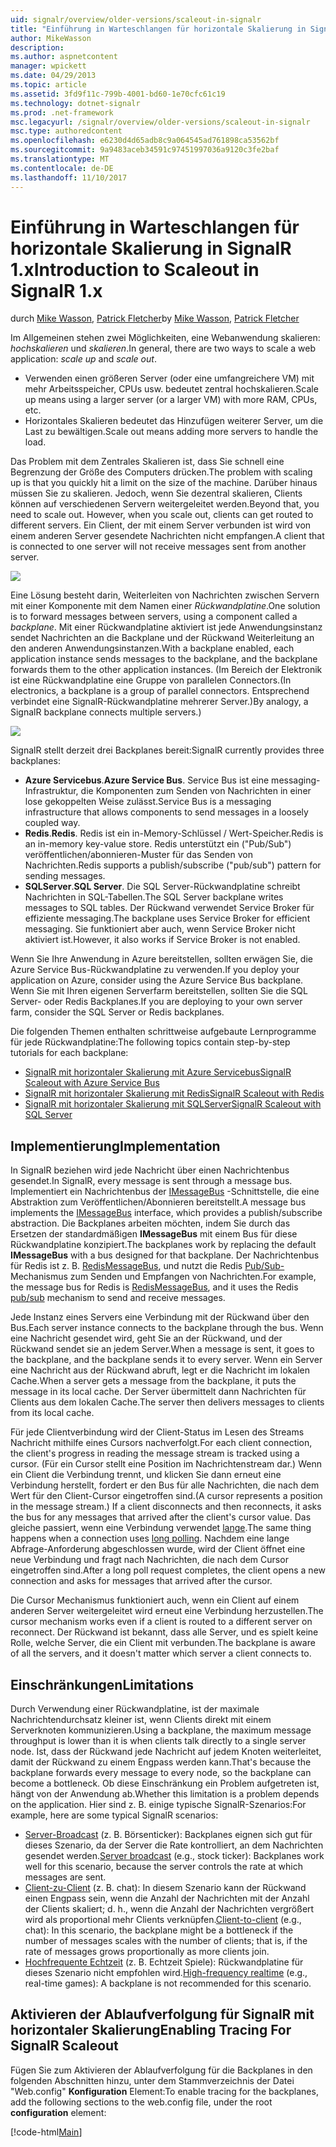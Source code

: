 ```yaml
---
uid: signalr/overview/older-versions/scaleout-in-signalr
title: "Einführung in Warteschlangen für horizontale Skalierung in SignalR 1.x | Microsoft Docs"
author: MikeWasson
description: 
ms.author: aspnetcontent
manager: wpickett
ms.date: 04/29/2013
ms.topic: article
ms.assetid: 3fd9f11c-799b-4001-bd60-1e70cfc61c19
ms.technology: dotnet-signalr
ms.prod: .net-framework
msc.legacyurl: /signalr/overview/older-versions/scaleout-in-signalr
msc.type: authoredcontent
ms.openlocfilehash: e6230d4d65adb8c9a064545ad761898ca53562bf
ms.sourcegitcommit: 9a9483aceb34591c97451997036a9120c3fe2baf
ms.translationtype: MT
ms.contentlocale: de-DE
ms.lasthandoff: 11/10/2017
---
```

<a name="introduction-to-scaleout-in-signalr-1x"></a><span data-ttu-id="395ef-102">Einführung in Warteschlangen für horizontale Skalierung in SignalR 1.x</span><span class="sxs-lookup"><span data-stu-id="395ef-102">Introduction to Scaleout in SignalR 1.x</span></span>
====================
<span data-ttu-id="395ef-103">durch [Mike Wasson](https://github.com/MikeWasson), [Patrick Fletcher](https://github.com/pfletcher)</span><span class="sxs-lookup"><span data-stu-id="395ef-103">by [Mike Wasson](https://github.com/MikeWasson), [Patrick Fletcher](https://github.com/pfletcher)</span></span>

<span data-ttu-id="395ef-104">Im Allgemeinen stehen zwei Möglichkeiten, eine Webanwendung skalieren: *hochskalieren* und *skalieren*.</span><span class="sxs-lookup"><span data-stu-id="395ef-104">In general, there are two ways to scale a web application: *scale up* and *scale out*.</span></span>

- <span data-ttu-id="395ef-105">Verwenden einen größeren Server (oder eine umfangreichere VM) mit mehr Arbeitsspeicher, CPUs usw. bedeutet zentral hochskalieren.</span><span class="sxs-lookup"><span data-stu-id="395ef-105">Scale up means using a larger server (or a larger VM) with more RAM, CPUs, etc.</span></span>
- <span data-ttu-id="395ef-106">Horizontales Skalieren bedeutet das Hinzufügen weiterer Server, um die Last zu bewältigen.</span><span class="sxs-lookup"><span data-stu-id="395ef-106">Scale out means adding more servers to handle the load.</span></span>

<span data-ttu-id="395ef-107">Das Problem mit dem Zentrales Skalieren ist, dass Sie schnell eine Begrenzung der Größe des Computers drücken.</span><span class="sxs-lookup"><span data-stu-id="395ef-107">The problem with scaling up is that you quickly hit a limit on the size of the machine.</span></span> <span data-ttu-id="395ef-108">Darüber hinaus müssen Sie zu skalieren. Jedoch, wenn Sie dezentral skalieren, Clients können auf verschiedenen Servern weitergeleitet werden.</span><span class="sxs-lookup"><span data-stu-id="395ef-108">Beyond that, you need to scale out. However, when you scale out, clients can get routed to different servers.</span></span> <span data-ttu-id="395ef-109">Ein Client, der mit einem Server verbunden ist wird von einem anderen Server gesendete Nachrichten nicht empfangen.</span><span class="sxs-lookup"><span data-stu-id="395ef-109">A client that is connected to one server will not receive messages sent from another server.</span></span>

![](scaleout-in-signalr/_static/image1.png)

<span data-ttu-id="395ef-110">Eine Lösung besteht darin, Weiterleiten von Nachrichten zwischen Servern mit einer Komponente mit dem Namen einer *Rückwandplatine*.</span><span class="sxs-lookup"><span data-stu-id="395ef-110">One solution is to forward messages between servers, using a component called a *backplane*.</span></span> <span data-ttu-id="395ef-111">Mit einer Rückwandplatine aktiviert ist jede Anwendungsinstanz sendet Nachrichten an die Backplane und der Rückwand Weiterleitung an den anderen Anwendungsinstanzen.</span><span class="sxs-lookup"><span data-stu-id="395ef-111">With a backplane enabled, each application instance sends messages to the backplane, and the backplane forwards them to the other application instances.</span></span> <span data-ttu-id="395ef-112">(Im Bereich der Elektronik ist eine Rückwandplatine eine Gruppe von parallelen Connectors.</span><span class="sxs-lookup"><span data-stu-id="395ef-112">(In electronics, a backplane is a group of parallel connectors.</span></span> <span data-ttu-id="395ef-113">Entsprechend verbindet eine SignalR-Rückwandplatine mehrerer Server.)</span><span class="sxs-lookup"><span data-stu-id="395ef-113">By analogy, a SignalR backplane connects multiple servers.)</span></span>

![](scaleout-in-signalr/_static/image2.png)

<span data-ttu-id="395ef-114">SignalR stellt derzeit drei Backplanes bereit:</span><span class="sxs-lookup"><span data-stu-id="395ef-114">SignalR currently provides three backplanes:</span></span>

- <span data-ttu-id="395ef-115">**Azure Servicebus**.</span><span class="sxs-lookup"><span data-stu-id="395ef-115">**Azure Service Bus**.</span></span> <span data-ttu-id="395ef-116">Service Bus ist eine messaging-Infrastruktur, die Komponenten zum Senden von Nachrichten in einer lose gekoppelten Weise zulässt.</span><span class="sxs-lookup"><span data-stu-id="395ef-116">Service Bus is a messaging infrastructure that allows components to send messages in a loosely coupled way.</span></span>
- <span data-ttu-id="395ef-117">**Redis**.</span><span class="sxs-lookup"><span data-stu-id="395ef-117">**Redis**.</span></span> <span data-ttu-id="395ef-118">Redis ist ein in-Memory-Schlüssel / Wert-Speicher.</span><span class="sxs-lookup"><span data-stu-id="395ef-118">Redis is an in-memory key-value store.</span></span> <span data-ttu-id="395ef-119">Redis unterstützt ein ("Pub/Sub") veröffentlichen/abonnieren-Muster für das Senden von Nachrichten.</span><span class="sxs-lookup"><span data-stu-id="395ef-119">Redis supports a publish/subscribe ("pub/sub") pattern for sending messages.</span></span>
- <span data-ttu-id="395ef-120">**SQLServer**.</span><span class="sxs-lookup"><span data-stu-id="395ef-120">**SQL Server**.</span></span> <span data-ttu-id="395ef-121">Die SQL Server-Rückwandplatine schreibt Nachrichten in SQL-Tabellen.</span><span class="sxs-lookup"><span data-stu-id="395ef-121">The SQL Server backplane writes messages to SQL tables.</span></span> <span data-ttu-id="395ef-122">Der Rückwand verwendet Service Broker für effiziente messaging.</span><span class="sxs-lookup"><span data-stu-id="395ef-122">The backplane uses Service Broker for efficient messaging.</span></span> <span data-ttu-id="395ef-123">Sie funktioniert aber auch, wenn Service Broker nicht aktiviert ist.</span><span class="sxs-lookup"><span data-stu-id="395ef-123">However, it also works if Service Broker is not enabled.</span></span>

<span data-ttu-id="395ef-124">Wenn Sie Ihre Anwendung in Azure bereitstellen, sollten erwägen Sie, die Azure Service Bus-Rückwandplatine zu verwenden.</span><span class="sxs-lookup"><span data-stu-id="395ef-124">If you deploy your application on Azure, consider using the Azure Service Bus backplane.</span></span> <span data-ttu-id="395ef-125">Wenn Sie mit Ihren eigenen Serverfarm bereitstellen, sollten Sie die SQL Server- oder Redis Backplanes.</span><span class="sxs-lookup"><span data-stu-id="395ef-125">If you are deploying to your own server farm, consider the SQL Server or Redis backplanes.</span></span>

<span data-ttu-id="395ef-126">Die folgenden Themen enthalten schrittweise aufgebaute Lernprogramme für jede Rückwandplatine:</span><span class="sxs-lookup"><span data-stu-id="395ef-126">The following topics contain step-by-step tutorials for each backplane:</span></span>

- [<span data-ttu-id="395ef-127">SignalR mit horizontaler Skalierung mit Azure Servicebus</span><span class="sxs-lookup"><span data-stu-id="395ef-127">SignalR Scaleout with Azure Service Bus</span></span>](scaleout-with-windows-azure-service-bus.md)
- [<span data-ttu-id="395ef-128">SignalR mit horizontaler Skalierung mit Redis</span><span class="sxs-lookup"><span data-stu-id="395ef-128">SignalR Scaleout with Redis</span></span>](scaleout-with-redis.md)
- [<span data-ttu-id="395ef-129">SignalR mit horizontaler Skalierung mit SQLServer</span><span class="sxs-lookup"><span data-stu-id="395ef-129">SignalR Scaleout with SQL Server</span></span>](scaleout-with-sql-server.md)

## <a name="implementation"></a><span data-ttu-id="395ef-130">Implementierung</span><span class="sxs-lookup"><span data-stu-id="395ef-130">Implementation</span></span>

<span data-ttu-id="395ef-131">In SignalR beziehen wird jede Nachricht über einen Nachrichtenbus gesendet.</span><span class="sxs-lookup"><span data-stu-id="395ef-131">In SignalR, every message is sent through a message bus.</span></span> <span data-ttu-id="395ef-132">Implementiert ein Nachrichtenbus der [IMessageBus](https://msdn.microsoft.com/en-us/library/microsoft.aspnet.signalr.messaging.imessagebus(v=vs.100).aspx) -Schnittstelle, die eine Abstraktion zum Veröffentlichen/Abonnieren bereitstellt.</span><span class="sxs-lookup"><span data-stu-id="395ef-132">A message bus implements the [IMessageBus](https://msdn.microsoft.com/en-us/library/microsoft.aspnet.signalr.messaging.imessagebus(v=vs.100).aspx) interface, which provides a publish/subscribe abstraction.</span></span> <span data-ttu-id="395ef-133">Die Backplanes arbeiten möchten, indem Sie durch das Ersetzen der standardmäßigen **IMessageBus** mit einem Bus für diese Rückwandplatine konzipiert.</span><span class="sxs-lookup"><span data-stu-id="395ef-133">The backplanes work by replacing the default **IMessageBus** with a bus designed for that backplane.</span></span> <span data-ttu-id="395ef-134">Der Nachrichtenbus für Redis ist z. B. [RedisMessageBus](https://msdn.microsoft.com/en-us/library/microsoft.aspnet.signalr.redis.redismessagebus(v=vs.100).aspx), und nutzt die Redis [Pub/Sub-](http://redis.io/topics/pubsub) Mechanismus zum Senden und Empfangen von Nachrichten.</span><span class="sxs-lookup"><span data-stu-id="395ef-134">For example, the message bus for Redis is [RedisMessageBus](https://msdn.microsoft.com/en-us/library/microsoft.aspnet.signalr.redis.redismessagebus(v=vs.100).aspx), and it uses the Redis [pub/sub](http://redis.io/topics/pubsub) mechanism to send and receive messages.</span></span>

<span data-ttu-id="395ef-135">Jede Instanz eines Servers eine Verbindung mit der Rückwand über den Bus.</span><span class="sxs-lookup"><span data-stu-id="395ef-135">Each server instance connects to the backplane through the bus.</span></span> <span data-ttu-id="395ef-136">Wenn eine Nachricht gesendet wird, geht Sie an der Rückwand, und der Rückwand sendet sie an jedem Server.</span><span class="sxs-lookup"><span data-stu-id="395ef-136">When a message is sent, it goes to the backplane, and the backplane sends it to every server.</span></span> <span data-ttu-id="395ef-137">Wenn ein Server eine Nachricht aus der Rückwand abruft, legt er die Nachricht im lokalen Cache.</span><span class="sxs-lookup"><span data-stu-id="395ef-137">When a server gets a message from the backplane, it puts the message in its local cache.</span></span> <span data-ttu-id="395ef-138">Der Server übermittelt dann Nachrichten für Clients aus dem lokalen Cache.</span><span class="sxs-lookup"><span data-stu-id="395ef-138">The server then delivers messages to clients from its local cache.</span></span>

<span data-ttu-id="395ef-139">Für jede Clientverbindung wird der Client-Status im Lesen des Streams Nachricht mithilfe eines Cursors nachverfolgt.</span><span class="sxs-lookup"><span data-stu-id="395ef-139">For each client connection, the client's progress in reading the message stream is tracked using a cursor.</span></span> <span data-ttu-id="395ef-140">(Für ein Cursor stellt eine Position im Nachrichtenstream dar.) Wenn ein Client die Verbindung trennt, und klicken Sie dann erneut eine Verbindung herstellt, fordert er den Bus für alle Nachrichten, die nach dem Wert für den Client-Cursor eingetroffen sind.</span><span class="sxs-lookup"><span data-stu-id="395ef-140">(A cursor represents a position in the message stream.) If a client disconnects and then reconnects, it asks the bus for any messages that arrived after the client's cursor value.</span></span> <span data-ttu-id="395ef-141">Das gleiche passiert, wenn eine Verbindung verwendet [lange](../getting-started/introduction-to-signalr.md#transports).</span><span class="sxs-lookup"><span data-stu-id="395ef-141">The same thing happens when a connection uses [long polling](../getting-started/introduction-to-signalr.md#transports).</span></span> <span data-ttu-id="395ef-142">Nachdem eine lange Abfrage-Anforderung abgeschlossen wurde, wird der Client öffnet eine neue Verbindung und fragt nach Nachrichten, die nach dem Cursor eingetroffen sind.</span><span class="sxs-lookup"><span data-stu-id="395ef-142">After a long poll request completes, the client opens a new connection and asks for messages that arrived after the cursor.</span></span>

<span data-ttu-id="395ef-143">Die Cursor Mechanismus funktioniert auch, wenn ein Client auf einem anderen Server weitergeleitet wird erneut eine Verbindung herzustellen.</span><span class="sxs-lookup"><span data-stu-id="395ef-143">The cursor mechanism works even if a client is routed to a different server on reconnect.</span></span> <span data-ttu-id="395ef-144">Der Rückwand ist bekannt, dass alle Server, und es spielt keine Rolle, welche Server, die ein Client mit verbunden.</span><span class="sxs-lookup"><span data-stu-id="395ef-144">The backplane is aware of all the servers, and it doesn't matter which server a client connects to.</span></span>

## <a name="limitations"></a><span data-ttu-id="395ef-145">Einschränkungen</span><span class="sxs-lookup"><span data-stu-id="395ef-145">Limitations</span></span>

<span data-ttu-id="395ef-146">Durch Verwendung einer Rückwandplatine, ist der maximale Nachrichtendurchsatz kleiner ist, wenn Clients direkt mit einem Serverknoten kommunizieren.</span><span class="sxs-lookup"><span data-stu-id="395ef-146">Using a backplane, the maximum message throughput is lower than it is when clients talk directly to a single server node.</span></span> <span data-ttu-id="395ef-147">Ist, dass der Rückwand jede Nachricht auf jedem Knoten weiterleitet, damit der Rückwand zu einem Engpass werden kann.</span><span class="sxs-lookup"><span data-stu-id="395ef-147">That's because the backplane forwards every message to every node, so the backplane can become a bottleneck.</span></span> <span data-ttu-id="395ef-148">Ob diese Einschränkung ein Problem aufgetreten ist, hängt von der Anwendung ab.</span><span class="sxs-lookup"><span data-stu-id="395ef-148">Whether this limitation is a problem depends on the application.</span></span> <span data-ttu-id="395ef-149">Hier sind z. B. einige typische SignalR-Szenarios:</span><span class="sxs-lookup"><span data-stu-id="395ef-149">For example, here are some typical SignalR scenarios:</span></span>

- <span data-ttu-id="395ef-150">[Server-Broadcast](tutorial-server-broadcast-with-aspnet-signalr.md) (z. B. Börsenticker): Backplanes eignen sich gut für dieses Szenario, da der Server die Rate kontrolliert, an dem Nachrichten gesendet werden.</span><span class="sxs-lookup"><span data-stu-id="395ef-150">[Server broadcast](tutorial-server-broadcast-with-aspnet-signalr.md) (e.g., stock ticker): Backplanes work well for this scenario, because the server controls the rate at which messages are sent.</span></span>
- <span data-ttu-id="395ef-151">[Client-zu-Client](tutorial-getting-started-with-signalr.md) (z. B. chat): In diesem Szenario kann der Rückwand einen Engpass sein, wenn die Anzahl der Nachrichten mit der Anzahl der Clients skaliert; d. h., wenn die Anzahl der Nachrichten vergrößert wird als proportional mehr Clients verknüpfen.</span><span class="sxs-lookup"><span data-stu-id="395ef-151">[Client-to-client](tutorial-getting-started-with-signalr.md) (e.g., chat): In this scenario, the backplane might be a bottleneck if the number of messages scales with the number of clients; that is, if the rate of messages grows proportionally as more clients join.</span></span>
- <span data-ttu-id="395ef-152">[Hochfrequente Echtzeit](tutorial-high-frequency-realtime-with-signalr.md) (z. B. Echtzeit Spiele): Rückwandplatine für dieses Szenario nicht empfohlen wird.</span><span class="sxs-lookup"><span data-stu-id="395ef-152">[High-frequency realtime](tutorial-high-frequency-realtime-with-signalr.md) (e.g., real-time games): A backplane is not recommended for this scenario.</span></span>

## <a name="enabling-tracing-for-signalr-scaleout"></a><span data-ttu-id="395ef-153">Aktivieren der Ablaufverfolgung für SignalR mit horizontaler Skalierung</span><span class="sxs-lookup"><span data-stu-id="395ef-153">Enabling Tracing For SignalR Scaleout</span></span>

<span data-ttu-id="395ef-154">Fügen Sie zum Aktivieren der Ablaufverfolgung für die Backplanes in den folgenden Abschnitten hinzu, unter dem Stammverzeichnis der Datei "Web.config" **Konfiguration** Element:</span><span class="sxs-lookup"><span data-stu-id="395ef-154">To enable tracing for the backplanes, add the following sections to the web.config file, under the root **configuration** element:</span></span>

[!code-html[Main](scaleout-in-signalr/samples/sample1.html)]

